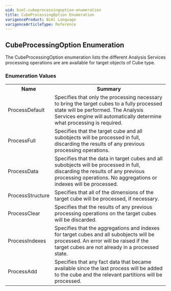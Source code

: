 ```yaml
---
uid: biml-cubeprocessingoption-enumeration
title: CubeProcessingOption Enumeration
varigenceProduct: Biml Language
varigenceArticleType: Reference
---
```


## CubeProcessingOption Enumeration<div class="LanguageSummary"><div class ="SummaryItem">The CubeProcessingOption enumeration lists the different Analysis Services processing operations are are available for target objects of Cube type.</div></div><div class="EnumValueGroup">### Enumeration Values<table id="EnumValue" class="MemberList"><tbody><tr><th class="MemberNameColumnHeader">Name</th><th class="MemberSummaryColumnHeader">Summary</th></tr><tr class="cd0"><td class="MemberName">ProcessDefault</td><td class="MemberSummary"><div class ="SummaryItem">Specifies that only the processing necessary to bring the target cubes to a fully processed state will be performed.  The Analysis Services engine will automatically determine what processing is required.</div></td></tr><tr class="cd1"><td class="MemberName">ProcessFull</td><td class="MemberSummary"><div class ="SummaryItem">Specifies that the target cube and all subobjects will be processed in full, discarding the results of any previous processing operations.</div></td></tr><tr class="cd0"><td class="MemberName">ProcessData</td><td class="MemberSummary"><div class ="SummaryItem">Specifies that the data in target cubes and all subobjects will be processed in full, discarding the results of any previous processing operations.  No aggregations or indexes will be processed.</div></td></tr><tr class="cd1"><td class="MemberName">ProcessStructure</td><td class="MemberSummary"><div class ="SummaryItem">Specifies that all of the dimensions of the target cube will be processed, if necessary.</div></td></tr><tr class="cd0"><td class="MemberName">ProcessClear</td><td class="MemberSummary"><div class ="SummaryItem">Specifies that the results of any previous processing operations on the target cubes will be discarded.</div></td></tr><tr class="cd1"><td class="MemberName">ProcessIndexes</td><td class="MemberSummary"><div class ="SummaryItem">Specifies that the aggregations and indexes for target cubes and all subobjects will be processed.  An error will be raised if the target cubes are not already in a processed state.</div></td></tr><tr class="cd0"><td class="MemberName">ProcessAdd</td><td class="MemberSummary"><div class ="SummaryItem">Specifies that any fact data that became available since the last process will be added to the cube and the relevant partitions will be processed.</div></td></tr></tbody></table></div>